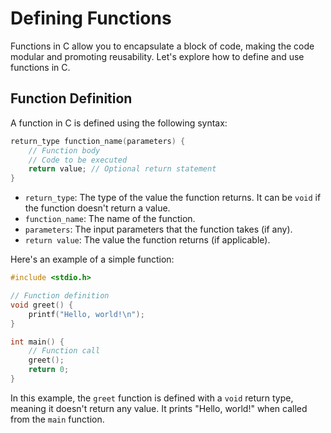 # Defining Functions

Functions in C allow you to encapsulate a block of code, making the code modular and promoting reusability. Let's
explore how to define and use functions in C.

## Function Definition

A function in C is defined using the following syntax:

```c
return_type function_name(parameters) {
    // Function body
    // Code to be executed
    return value; // Optional return statement
}
```

- `return_type`: The type of the value the function returns. It can be `void` if the function doesn't return a value.
- `function_name`: The name of the function.
- `parameters`: The input parameters that the function takes (if any).
- `return value`: The value the function returns (if applicable).

Here's an example of a simple function:

```c
#include <stdio.h>

// Function definition
void greet() {
    printf("Hello, world!\n");
}

int main() {
    // Function call
    greet();
    return 0;
}
```

In this example, the `greet` function is defined with a `void` return type, meaning it doesn't return any value. It
prints "Hello, world!" when called from the `main` function.
